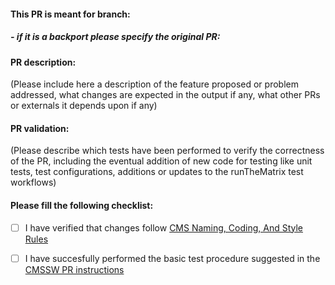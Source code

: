 #### This PR is meant for branch:

##### - if it is a backport please specify the original PR:

#### PR description:

(Please include here a description of the feature proposed or problem addressed, what changes are expected in the output if any, what other PRs or externals it depends upon if any)

#### PR validation:

(Please describe which tests have been performed to verify the correctness of the PR, including the eventual addition of new code for testing like unit tests, test configurations, additions or updates to the runTheMatrix test workflows)

#### Please fill the following checklist:

- [ ] I have verified that changes follow [CMS Naming, Coding, And Style Rules](http://cms-sw.github.io/cms_coding_rules.html)
- [ ] I have succesfully performed the basic test procedure suggested in the [CMSSW PR instructions](https://cms-sw.github.io/PRWorkflow.html)

